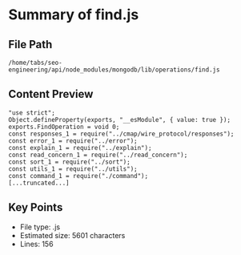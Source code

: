 # Summary of find.js
  
## File Path
`/home/tabs/seo-engineering/api/node_modules/mongodb/lib/operations/find.js`

## Content Preview
```
"use strict";
Object.defineProperty(exports, "__esModule", { value: true });
exports.FindOperation = void 0;
const responses_1 = require("../cmap/wire_protocol/responses");
const error_1 = require("../error");
const explain_1 = require("../explain");
const read_concern_1 = require("../read_concern");
const sort_1 = require("../sort");
const utils_1 = require("../utils");
const command_1 = require("./command");
[...truncated...]
```

## Key Points
- File type: .js
- Estimated size: 5601 characters
- Lines: 156
